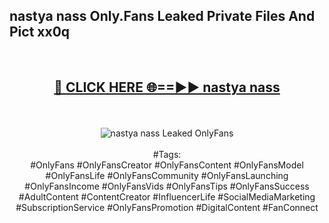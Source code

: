 <h2>nastya nass Only.Fans Leaked Private Files And Pict xx0q</h2>
<br>
<div align="center">
<h2><a href="https://mediafiles.top/nastya_nass" rel="nofollow">🔴 CLICK HERE 🌐==►► nastya nass</a></h2>
<br>
<br>
<a href="https://mediafiles.top/nastya_nass" rel="nofollow" data-target="animated-image.originalLink"><img src="https://i.ibb.co.com/WyWwxjT/player-gif2.gif" alt="nastya nass Leaked OnlyFans" style="max-width: 100%; display: inline-block;" data-target="animated-image.originalImage"></a>
<br><br>
#Tags:
<br>
#OnlyFans #OnlyFansCreator #OnlyFansContent #OnlyFansModel #OnlyFansLife #OnlyFansCommunity #OnlyFansLaunching #OnlyFansIncome #OnlyFansVids #OnlyFansTips #OnlyFansSuccess #AdultContent #ContentCreator #InfluencerLife #SocialMediaMarketing #SubscriptionService #OnlyFansPromotion #DigitalContent #FanConnect
</div>
<br>